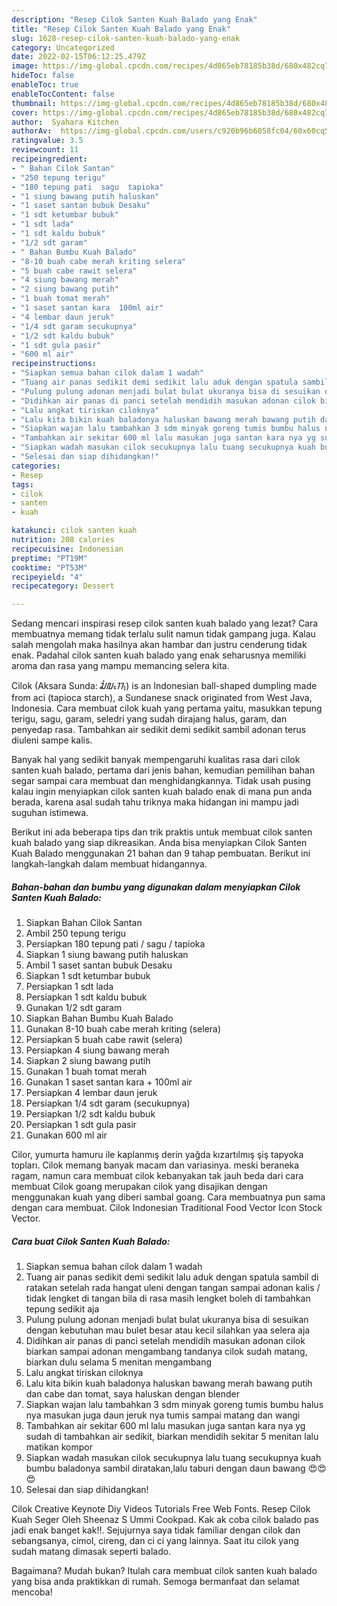 ```yaml
---
description: "Resep Cilok Santen Kuah Balado yang Enak"
title: "Resep Cilok Santen Kuah Balado yang Enak"
slug: 1628-resep-cilok-santen-kuah-balado-yang-enak
category: Uncategorized
date: 2022-02-15T06:12:25.479Z
image: https://img-global.cpcdn.com/recipes/4d865eb78185b38d/680x482cq70/cilok-santen-kuah-balado-foto-resep-utama.jpg
hideToc: false
enableToc: true
enableTocContent: false
thumbnail: https://img-global.cpcdn.com/recipes/4d865eb78185b38d/680x482cq70/cilok-santen-kuah-balado-foto-resep-utama.jpg
cover: https://img-global.cpcdn.com/recipes/4d865eb78185b38d/680x482cq70/cilok-santen-kuah-balado-foto-resep-utama.jpg
author:  Syahara Kitchen
authorAv:  https://img-global.cpcdn.com/users/c920b96b6058fc04/60x60cq50/avatar.jpg
ratingvalue: 3.5
reviewcount: 11
recipeingredient:
- " Bahan Cilok Santan"
- "250 tepung terigu"
- "180 tepung pati  sagu  tapioka"
- "1 siung bawang putih haluskan"
- "1 saset santan bubuk Desaku"
- "1 sdt ketumbar bubuk"
- "1 sdt lada"
- "1 sdt kaldu bubuk"
- "1/2 sdt garam"
- " Bahan Bumbu Kuah Balado"
- "8-10 buah cabe merah kriting selera"
- "5 buah cabe rawit selera"
- "4 siung bawang merah"
- "2 siung bawang putih"
- "1 buah tomat merah"
- "1 saset santan kara  100ml air"
- "4 lembar daun jeruk"
- "1/4 sdt garam secukupnya"
- "1/2 sdt kaldu bubuk"
- "1 sdt gula pasir"
- "600 ml air"
recipeinstructions:
- "Siapkan semua bahan cilok dalam 1 wadah"
- "Tuang air panas sedikit demi sedikit lalu aduk dengan spatula sambil di ratakan setelah rada hangat uleni dengan tangan sampai adonan kalis / tidak lengket di tangan bila di rasa masih lengket boleh di tambahkan tepung sedikit aja"
- "Pulung pulung adonan menjadi bulat bulat ukuranya bisa di sesuikan dengan kebutuhan mau bulet besar atau kecil silahkan yaa selera aja"
- "Didihkan air panas di panci setelah mendidih masukan adonan cilok biarkan sampai adonan mengambang tandanya cilok sudah matang, biarkan dulu selama 5 menitan mengambang"
- "Lalu angkat tiriskan ciloknya"
- "Lalu kita bikin kuah baladonya haluskan bawang merah bawang putih dan cabe dan tomat, saya haluskan dengan blender"
- "Siapkan wajan lalu tambahkan 3 sdm minyak goreng tumis bumbu halus nya masukan juga daun jeruk nya tumis sampai matang dan wangi"
- "Tambahkan air sekitar 600 ml lalu masukan juga santan kara nya yg sudah di tambahkan air sedikit, biarkan mendidih sekitar 5 menitan lalu matikan kompor"
- "Siapkan wadah masukan cilok secukupnya lalu tuang secukupnya kuah bumbu baladonya sambil diratakan,lalu taburi dengan daun bawang 😍😍😍"
- "Selesai dan siap dihidangkan!"
categories:
- Resep
tags:
- cilok
- santen
- kuah

katakunci: cilok santen kuah 
nutrition: 208 calories
recipecuisine: Indonesian
preptime: "PT19M"
cooktime: "PT53M"
recipeyield: "4"
recipecategory: Dessert

---
```



Sedang mencari inspirasi resep cilok santen kuah balado yang lezat? Cara membuatnya memang tidak terlalu sulit namun tidak gampang juga. Kalau salah mengolah maka hasilnya akan hambar dan justru cenderung tidak enak. Padahal cilok santen kuah balado yang enak seharusnya memiliki aroma dan rasa yang mampu memancing selera kita.


Cilok (Aksara Sunda: ᮎᮤᮜᮧᮊ᮪) is an Indonesian ball-shaped dumpling made from aci (tapioca starch), a Sundanese snack originated from West Java, Indonesia. Cara membuat cilok kuah yang pertama yaitu, masukkan tepung terigu, sagu, garam, seledri yang sudah dirajang halus, garam, dan penyedap rasa. Tambahkan air sedikit demi sedikit sambil adonan terus diuleni sampe kalis.

Banyak hal yang sedikit banyak mempengaruhi kualitas rasa dari cilok santen kuah balado, pertama dari jenis bahan, kemudian pemilihan bahan segar sampai cara membuat dan menghidangkannya. Tidak usah pusing kalau ingin menyiapkan cilok santen kuah balado enak di mana pun anda berada, karena asal sudah tahu triknya maka hidangan ini mampu jadi suguhan istimewa.


Berikut ini ada beberapa tips dan trik praktis untuk membuat cilok santen kuah balado yang siap dikreasikan. Anda bisa menyiapkan Cilok Santen Kuah Balado menggunakan 21 bahan dan 9 tahap pembuatan. Berikut ini langkah-langkah dalam membuat hidangannya.

<!--inarticleads1-->

##### Bahan-bahan dan bumbu yang digunakan dalam menyiapkan Cilok Santen Kuah Balado:

1. Siapkan  Bahan Cilok Santan
1. Ambil 250 tepung terigu
1. Persiapkan 180 tepung pati / sagu / tapioka
1. Siapkan 1 siung bawang putih haluskan
1. Ambil 1 saset santan bubuk Desaku
1. Siapkan 1 sdt ketumbar bubuk
1. Persiapkan 1 sdt lada
1. Persiapkan 1 sdt kaldu bubuk
1. Gunakan 1/2 sdt garam
1. Siapkan  Bahan Bumbu Kuah Balado
1. Gunakan 8-10 buah cabe merah kriting (selera)
1. Persiapkan 5 buah cabe rawit (selera)
1. Persiapkan 4 siung bawang merah
1. Siapkan 2 siung bawang putih
1. Gunakan 1 buah tomat merah
1. Gunakan 1 saset santan kara + 100ml air
1. Persiapkan 4 lembar daun jeruk
1. Persiapkan 1/4 sdt garam (secukupnya)
1. Persiapkan 1/2 sdt kaldu bubuk
1. Persiapkan 1 sdt gula pasir
1. Gunakan 600 ml air


Cilor, yumurta hamuru ile kaplanmış derin yağda kızartılmış şiş tapyoka topları. Cilok memang banyak macam dan variasinya. meski beraneka ragam, namun cara membuat cilok kebanyakan tak jauh beda dari cara membuat Cilok goang merupakan cilok yang disajikan dengan menggunakan kuah yang diberi sambal goang. Cara membuatnya pun sama dengan cara membuat. Cilok Indonesian Traditional Food Vector Icon Stock Vector. 

<!--inarticleads2-->

##### Cara buat Cilok Santen Kuah Balado:

1. Siapkan semua bahan cilok dalam 1 wadah
1. Tuang air panas sedikit demi sedikit lalu aduk dengan spatula sambil di ratakan setelah rada hangat uleni dengan tangan sampai adonan kalis / tidak lengket di tangan bila di rasa masih lengket boleh di tambahkan tepung sedikit aja
1. Pulung pulung adonan menjadi bulat bulat ukuranya bisa di sesuikan dengan kebutuhan mau bulet besar atau kecil silahkan yaa selera aja
1. Didihkan air panas di panci setelah mendidih masukan adonan cilok biarkan sampai adonan mengambang tandanya cilok sudah matang, biarkan dulu selama 5 menitan mengambang
1. Lalu angkat tiriskan ciloknya
1. Lalu kita bikin kuah baladonya haluskan bawang merah bawang putih dan cabe dan tomat, saya haluskan dengan blender
1. Siapkan wajan lalu tambahkan 3 sdm minyak goreng tumis bumbu halus nya masukan juga daun jeruk nya tumis sampai matang dan wangi
1. Tambahkan air sekitar 600 ml lalu masukan juga santan kara nya yg sudah di tambahkan air sedikit, biarkan mendidih sekitar 5 menitan lalu matikan kompor
1. Siapkan wadah masukan cilok secukupnya lalu tuang secukupnya kuah bumbu baladonya sambil diratakan,lalu taburi dengan daun bawang 😍😍😍
1. Selesai dan siap dihidangkan!

Cilok Creative Keynote Diy Videos Tutorials Free Web Fonts. Resep Cilok Kuah Seger Oleh Sheenaz S Ummi Cookpad. Kak ak coba cilok balado pas jadi enak banget kak!!. Sejujurnya saya tidak familiar dengan cilok dan sebangsanya, cimol, cireng, dan ci ci yang lainnya. Saat itu cilok yang sudah matang dimasak seperti balado. 

Bagaimana? Mudah bukan? Itulah cara membuat cilok santen kuah balado yang bisa anda praktikkan di rumah. Semoga bermanfaat dan selamat mencoba!
